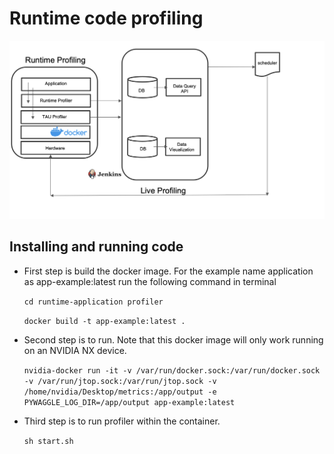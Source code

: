 # Runtime code profiling

![](schematics-v1.png)
## Installing and running code

- First step is build the docker image. For the example name application as app-example:latest run the following command in terminal

    ``` cd runtime-application profiler ```

    ``` docker build -t app-example:latest . ```

- Second step is to run. Note that this docker image will only work running on an NVIDIA NX device.

    ``` nvidia-docker run -it -v /var/run/docker.sock:/var/run/docker.sock -v /var/run/jtop.sock:/var/run/jtop.sock -v /home/nvidia/Desktop/metrics:/app/output -e PYWAGGLE_LOG_DIR=/app/output app-example:latest ```

- Third step is to run profiler within the container.

    ``` sh start.sh ```
